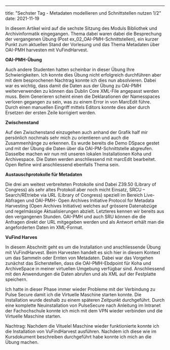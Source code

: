 ---
title: "Sechster Tag - Metadaten modellieren und Schnittstellen nutzen 1/2"
date: 2021-11-19

In diesem Artikel wird auf die sechste Sitzung des Moduls Bibliothek und Archivinformatik eingegangen. Thema dabei waren dabei die Besprechung der vergangenen Übung (Post ex_02_OAI-PMH-Schnittstellen), ein kurzer Punkt zum aktuellen Stand der Vorlesung und das Thema Metadaten über OAI-PMH harvesten mit VuFindHarvest. 

**OAI-PMH-Übung**

Auch andere Studenten hatten scheinbar in dieser Übung Ihre Schwierigkeiten. Ich konnte dies Übung nicht erfolgreich durchführen aber mit dem besprochenen Nachtrag konnte ich dies nun absolvieren. Dabei war es wichtig, dass damit die Daten aus der Übung zu OAI-PMH weiterverwenden zu können das Dublin Core XML-File angepasst werden muss. Beim Generieren scheint einen die Deklarationen der Namesspaces verloren gegangen zu sein, was zu einem Error in von MarcEdit führe. Durch einen manuellen Eingriff mittels Editors konnte dies aber durch Ersetzen der ersten Zeile korrigiert werden.


**Zwischenstand**

Auf den Zwischenstand einzugehen auch anhand der Grafik half mir persönlich nochmals sehr mich zu orientieren und auch die Zusammenhänge zu erkennen. Es wurde bereits die Demo DSpace gestet und mit der Übung die Daten über dia OAI-PM-Schnittstelle abgreufen. Dasselbe machen wir nun mit unseren lokalen Installationen Koha und Archivespace. Die Daten werden anschliessend mit marcEdit bearbeitet. Open Refine wird anschliessend ebenfalls Thema sein. 

 


**Austauschprotokolle für Metadaten**

Die drei am weitest verbreiteten Protokolle sind Dabei Z39.50 (Library of Congress) als sehr altes Protokoll aber noch micht Einsatz, SRCU – Search/REtriebe via URL (Library of Congress) speziell im Bereich Live-Abfragen und OAI-PMH- Open Archives Initiative Protocol for Metadata Harvesting (Open Archives Initiative) welches auf grössere Datenabzüge und regelmässige Aktualisierungen abzielt. Letzteres kennen wir bereits aus den vergangenen Stunden. OAI-PMH und auch SRU können die die Anfragen direkt der URL mitgegeben werden und als Antwort erhält man die angeforderten Daten im XML-Format. 


**VuFind Harves**

In diesem Abschnitt geht es um die Installation und anschliessende Übung mit VuFindHarvest. Beim Harvesten handelt es sich hier in diesem Kontext um das Sammeln oder Ernten von Metadaten. Dabei war das Vorgehen zunächst das Sicherstellen, dass die OAI-PMH-Ebdpoint für Koha und ArchiveSpace in meiner virtuellen Umgebung verfügbar sind. Anschliessend mit den Anwendungen die Daten abrufen und als XML auf der Festplatte speichern. 

Ich hatte in dieser Phase immer wieder Probleme mit der Verbindung zu Pulse Secure damit ich die Virtuelle Maschine starten konnte. Die Installation wurde deshalb zu einem späteren Zeitpunkt durchgeführt. Durch eine komplette Neuinstallation von PulseSecure nach Anleitung im Intranet der Fachochschule konnte ich mich mit dem VPN wieder verbinden und die Virtuelle Maschine starten. 

Nachtrag: Nachdem die Vituelel Maschine wieder funktionierte konnte ich die Installation von VuFindHarvest ausführen. Nachdem ich diese wie im Kursdokument beschreiben durchgeführt habe konnte ich mich an die Übung machen. 

